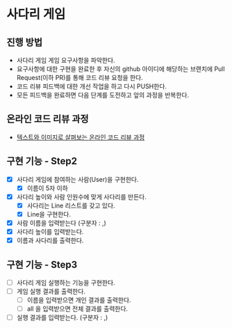# 사다리 게임
## 진행 방법
* 사다리 게임 게임 요구사항을 파악한다.
* 요구사항에 대한 구현을 완료한 후 자신의 github 아이디에 해당하는 브랜치에 Pull Request(이하 PR)를 통해 코드 리뷰 요청을 한다.
* 코드 리뷰 피드백에 대한 개선 작업을 하고 다시 PUSH한다.
* 모든 피드백을 완료하면 다음 단계를 도전하고 앞의 과정을 반복한다.

## 온라인 코드 리뷰 과정
* [텍스트와 이미지로 살펴보는 온라인 코드 리뷰 과정](https://github.com/nextstep-step/nextstep-docs/tree/master/codereview)

## 구현 기능 - Step2
- [X] 사다리 게임에 참여하는 사람(User)을 구현한다.
  - [X] 이름이 5자 이하
- [X] 사다리 높이와 사람 인원수에 맞게 사다리를 만든다.
  - [X] 사다리는 Line 리스트를 갖고 있다.
  - [X] Line을 구현한다.
- [X] 사람 이름을 입력받는다 (구분자 : ,)
- [X] 사다리 높이를 입력받는다.
- [X] 이름과 사다리를 출력한다.  

## 구현 기능 - Step3
- [ ] 사다리 게임 실행하는 기능을 구현한다.
- [ ] 게임 실행 결과를 출력한다.
    - [ ] 이름을 입력받으면 개인 결과를 출력한다.
    - [ ] all 을 입력받으면 전체 결과를 출력한다.
- [ ] 실행 결과를 입력받는다. (구분자 : ,)
